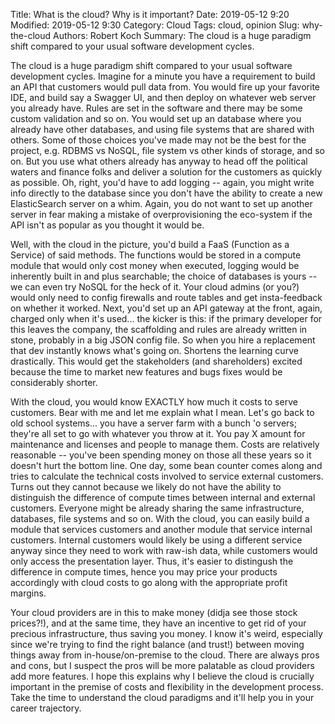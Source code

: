Title: What is the cloud? Why is it important?
Date: 2019-05-12 9:20
Modified: 2019-05-12 9:30
Category: Cloud
Tags: cloud, opinion
Slug: why-the-cloud
Authors: Robert Koch
Summary: The cloud is a huge paradigm shift compared to your usual software development cycles.

The cloud is a huge paradigm shift compared to your usual software development cycles. Imagine for a minute you have a requirement to build an API that customers would pull data from. You would fire up your favorite IDE, and build say a Swagger UI, and then deploy on whatever web server you already have. Rules are set in the software and there may be some custom validation and so on. You would set up an database where you already have other databases, and using file systems that are shared with others. Some of those choices you've made may not be the best for the project, e.g. RDBMS vs NoSQL, file system vs other kinds of storage, and so on. But you use what others already has anyway to head off the political waters and finance folks and deliver a solution for the customers as quickly as possible. Oh, right, you'd have to add logging -- again, you might write info directly to the database since you don't have the ability to create a new ElasticSearch server on a whim. Again, you do not want to set up another server in fear making a mistake of overprovisioning the eco-system if the API isn't as popular as you thought it would be.

Well, with the cloud in the picture, you'd build a FaaS (Function as a Service) of said methods. The functions would be stored in a compute module that would only cost money when executed, logging would be inherently built in and plus searchable; the choice of databases is yours -- we can even try NoSQL for the heck of it. Your cloud admins (or you?) would only need to config firewalls and route tables and get insta-feedback on whether it worked. Next, you'd set up an API gateway at the front, again, charged only when it's used... the kicker is this: if the primary developer for this leaves the company, the scaffolding and rules are already written in stone, probably in a big JSON config file. So when you hire a replacement that dev instantly knows what's going on. Shortens the learning curve drastically. This would get the stakeholders (and shareholders) excited because the time to market new features and bugs fixes would be considerably shorter.

With the cloud, you would know EXACTLY how much it costs to serve customers. Bear with me and let me explain what I mean. Let's go back to old school systems... you have a server farm with a bunch 'o servers; they're all set to go with whatever you throw at it. You pay X amount for maintenance and licenses and people to manage them. Costs are relatively reasonable -- you've been spending money on those all these years so it doesn't hurt the bottom line. One day, some bean counter comes along and tries to calculate the technical costs involved to service external customers. Turns out they cannot because we likely do not have the ability to distinguish the difference of compute times between internal and external customers. Everyone might be already sharing the same infrastructure, databases, file systems and so on. With the cloud, you can easily build a module that services customers and another module that service internal customers. Internal customers would likely be using a different service anyway since they need to work with raw-ish data, while customers would only access the presentation layer. Thus, it's easier to distingush the difference in compute times, hence you may price your products accordingly with cloud costs to go along with the appropriate profit margins.

Your cloud providers are in this to make money (didja see those stock prices?!), and at the same time, they have an incentive to get rid of your precious infrastructure, thus saving you money. I know it's weird, especially since we're trying to find the right balance (and trust!) between moving things away from in-house/on-premise to the cloud. There are always pros and cons, but I suspect the pros will be more palatable as cloud providers add more features. I hope this explains why I believe the cloud is crucially important in the premise of costs and flexibility in the development process. Take the time to understand the cloud paradigms and it'll help you in your career trajectory.
